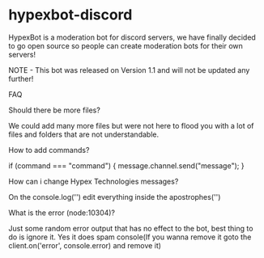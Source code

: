 # hypexbot-discord

HypexBot is a moderation bot for discord servers, we have finally decided to go open source so people can create moderation bots for their own servers! 

NOTE - This bot was released on Version 1.1 and will not be updated any further!
 
 
 
FAQ
 
Should there be more files?


We could add many more files but were not here to flood you with a lot of files and folders that are not understandable.
 
 
How to add commands?


if (command === "command") {
  	message.channel.send("message");
  }
  
  
How can i change Hypex Technologies messages?


On the console.log('') edit everything inside the apostrophes('')


What is the error (node:10304)?


Just some random error output that has no effect to the bot, best thing to do is ignore it. Yes it does spam console(If you wanna remove it goto the client.on('error', console.error) and remove it)
 
